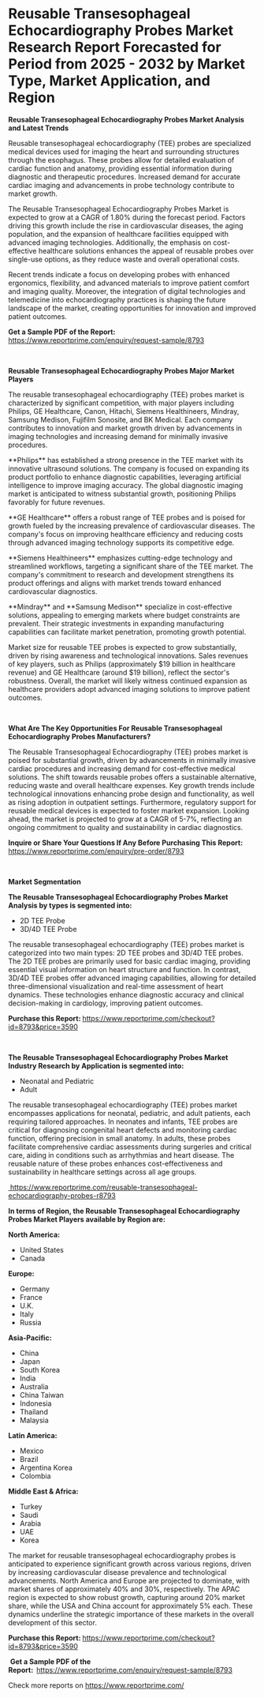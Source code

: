 <p><h1>Reusable Transesophageal Echocardiography Probes Market Research Report Forecasted for Period from 2025 -  2032 by Market Type, Market Application, and Region</h1></p><p><strong>Reusable Transesophageal Echocardiography Probes Market Analysis and Latest Trends</strong></p>
<p><p>Reusable transesophageal echocardiography (TEE) probes are specialized medical devices used for imaging the heart and surrounding structures through the esophagus. These probes allow for detailed evaluation of cardiac function and anatomy, providing essential information during diagnostic and therapeutic procedures. Increased demand for accurate cardiac imaging and advancements in probe technology contribute to market growth.</p><p>The Reusable Transesophageal Echocardiography Probes Market is expected to grow at a CAGR of 1.80% during the forecast period. Factors driving this growth include the rise in cardiovascular diseases, the aging population, and the expansion of healthcare facilities equipped with advanced imaging technologies. Additionally, the emphasis on cost-effective healthcare solutions enhances the appeal of reusable probes over single-use options, as they reduce waste and overall operational costs. </p><p>Recent trends indicate a focus on developing probes with enhanced ergonomics, flexibility, and advanced materials to improve patient comfort and imaging quality. Moreover, the integration of digital technologies and telemedicine into echocardiography practices is shaping the future landscape of the market, creating opportunities for innovation and improved patient outcomes.</p></p>
<p><strong>Get a Sample PDF of the Report:&nbsp;</strong> <a href="https://www.reportprime.com/enquiry/request-sample/8793?utm_campaign=2482&utm_medium=2&utm_source=Github&utm_content=ia&utm_term=20032025&utm_id=reusable-transesophageal-echocardiography-probes">https://www.reportprime.com/enquiry/request-sample/8793</a></p>
<p>&nbsp;</p>
<p><strong>Reusable Transesophageal Echocardiography Probes Major Market Players</strong></p>
<p><p>The reusable transesophageal echocardiography (TEE) probes market is characterized by significant competition, with major players including Philips, GE Healthcare, Canon, Hitachi, Siemens Healthineers, Mindray, Samsung Medison, Fujifilm Sonosite, and BK Medical. Each company contributes to innovation and market growth driven by advancements in imaging technologies and increasing demand for minimally invasive procedures.</p><p>**Philips** has established a strong presence in the TEE market with its innovative ultrasound solutions. The company is focused on expanding its product portfolio to enhance diagnostic capabilities, leveraging artificial intelligence to improve imaging accuracy. The global diagnostic imaging market is anticipated to witness substantial growth, positioning Philips favorably for future revenues.</p><p>**GE Healthcare** offers a robust range of TEE probes and is poised for growth fueled by the increasing prevalence of cardiovascular diseases. The company's focus on improving healthcare efficiency and reducing costs through advanced imaging technology supports its competitive edge.</p><p>**Siemens Healthineers** emphasizes cutting-edge technology and streamlined workflows, targeting a significant share of the TEE market. The company's commitment to research and development strengthens its product offerings and aligns with market trends toward enhanced cardiovascular diagnostics.</p><p>**Mindray** and **Samsung Medison** specialize in cost-effective solutions, appealing to emerging markets where budget constraints are prevalent. Their strategic investments in expanding manufacturing capabilities can facilitate market penetration, promoting growth potential.</p><p>Market size for reusable TEE probes is expected to grow substantially, driven by rising awareness and technological innovations. Sales revenues of key players, such as Philips (approximately $19 billion in healthcare revenue) and GE Healthcare (around $19 billion), reflect the sector's robustness. Overall, the market will likely witness continued expansion as healthcare providers adopt advanced imaging solutions to improve patient outcomes.</p></p>
<p>&nbsp;</p>
<p><strong>What Are The Key Opportunities For Reusable Transesophageal Echocardiography Probes Manufacturers?</strong></p>
<p><p>The Reusable Transesophageal Echocardiography (TEE) probes market is poised for substantial growth, driven by advancements in minimally invasive cardiac procedures and increasing demand for cost-effective medical solutions. The shift towards reusable probes offers a sustainable alternative, reducing waste and overall healthcare expenses. Key growth trends include technological innovations enhancing probe design and functionality, as well as rising adoption in outpatient settings. Furthermore, regulatory support for reusable medical devices is expected to foster market expansion. Looking ahead, the market is projected to grow at a CAGR of 5-7%, reflecting an ongoing commitment to quality and sustainability in cardiac diagnostics.</p></p>
<p><strong>Inquire or Share Your Questions If Any Before Purchasing This Report:</strong> <a href="https://www.reportprime.com/enquiry/pre-order/8793?utm_campaign=2482&utm_medium=2&utm_source=Github&utm_content=ia&utm_term=20032025&utm_id=reusable-transesophageal-echocardiography-probes">https://www.reportprime.com/enquiry/pre-order/8793</a></p>
<p>&nbsp;</p>
<p><strong>Market Segmentation</strong></p>
<p><strong>The Reusable Transesophageal Echocardiography Probes Market Analysis by types is segmented into:</strong></p>
<p><ul><li>2D TEE Probe</li><li>3D/4D TEE Probe</li></ul></p>
<p><p>The reusable transesophageal echocardiography (TEE) probes market is categorized into two main types: 2D TEE probes and 3D/4D TEE probes. The 2D TEE probes are primarily used for basic cardiac imaging, providing essential visual information on heart structure and function. In contrast, 3D/4D TEE probes offer advanced imaging capabilities, allowing for detailed three-dimensional visualization and real-time assessment of heart dynamics. These technologies enhance diagnostic accuracy and clinical decision-making in cardiology, improving patient outcomes.</p></p>
<p><strong>Purchase this Report:&nbsp;</strong><a href="https://www.reportprime.com/checkout?id=8793&price=3590&utm_campaign=2482&utm_medium=2&utm_source=Github&utm_content=ia&utm_term=20032025&utm_id=reusable-transesophageal-echocardiography-probes">https://www.reportprime.com/checkout?id=8793&price=3590</a></p>
<p>&nbsp;</p>
<p><strong>The Reusable Transesophageal Echocardiography Probes Market Industry Research by Application is segmented into:</strong></p>
<p><ul><li>Neonatal and Pediatric</li><li>Adult</li></ul></p>
<p><p>The reusable transesophageal echocardiography (TEE) probes market encompasses applications for neonatal, pediatric, and adult patients, each requiring tailored approaches. In neonates and infants, TEE probes are critical for diagnosing congenital heart defects and monitoring cardiac function, offering precision in small anatomy. In adults, these probes facilitate comprehensive cardiac assessments during surgeries and critical care, aiding in conditions such as arrhythmias and heart disease. The reusable nature of these probes enhances cost-effectiveness and sustainability in healthcare settings across all age groups.</p></p>
<p><a href="https://www.reportprime.com/reusable-transesophageal-echocardiography-probes-r8793?utm_campaign=2482&utm_medium=2&utm_source=Github&utm_content=ia&utm_term=20032025&utm_id=reusable-transesophageal-echocardiography-probes">&nbsp;https://www.reportprime.com/reusable-transesophageal-echocardiography-probes-r8793</a></p>
<p><strong>In terms of Region, the Reusable Transesophageal Echocardiography Probes Market Players available by Region are:</strong></p>
<p>
    <p> <strong> North America: </strong>
        <ul>
            <li>United States</li>
            <li>Canada</li>
        </ul>
        </p> 
    <p> <strong> Europe: </strong>
        <ul>
            <li>Germany</li>
            <li>France</li>
            <li>U.K.</li>
            <li>Italy</li>
            <li>Russia</li>
        </ul>
        </p> 
    <p> <strong> Asia-Pacific: </strong>
        <ul>
            <li>China</li>
            <li>Japan</li>
            <li>South Korea</li>
            <li>India</li>
            <li>Australia</li>
            <li>China Taiwan</li>
            <li>Indonesia</li>
            <li>Thailand</li>
            <li>Malaysia</li>
        </ul>
        </p> 
    <p> <strong> Latin America: </strong>
        <ul>
            <li>Mexico</li>
            <li>Brazil</li>
            <li>Argentina Korea</li>
            <li>Colombia</li>
        </ul>
        </p> 
    <p> <strong> Middle East & Africa: </strong>
        <ul>
            <li>Turkey</li>
            <li>Saudi</li>
            <li>Arabia</li>
            <li>UAE</li>
            <li>Korea</li>
        </ul>
    </p>
    </p>
<p><p>The market for reusable transesophageal echocardiography probes is anticipated to experience significant growth across various regions, driven by increasing cardiovascular disease prevalence and technological advancements. North America and Europe are projected to dominate, with market shares of approximately 40% and 30%, respectively. The APAC region is expected to show robust growth, capturing around 20% market share, while the USA and China account for approximately 5% each. These dynamics underline the strategic importance of these markets in the overall development of this sector.</p></p>
<p><strong>Purchase this Report: </strong><a href="https://www.reportprime.com/checkout?id=8793&price=3590&utm_campaign=2482&utm_medium=2&utm_source=Github&utm_content=ia&utm_term=20032025&utm_id=reusable-transesophageal-echocardiography-probes">https://www.reportprime.com/checkout?id=8793&price=3590</a></p>
<p>&nbsp;<strong>Get a Sample PDF of the Report:&nbsp;&nbsp;</strong><a href="https://www.reportprime.com/enquiry/request-sample/8793?utm_campaign=2482&utm_medium=2&utm_source=Github&utm_content=ia&utm_term=20032025&utm_id=reusable-transesophageal-echocardiography-probes">https://www.reportprime.com/enquiry/request-sample/8793</a></p>
<p><strong></strong></p>
<p>Check more reports on <a href="https://www.reportprime.com/?utm_campaign=2482&utm_medium=2&utm_source=Github&utm_content=ia&utm_term=20032025&utm_id=reusable-transesophageal-echocardiography-probes">https://www.reportprime.com/</a></p>